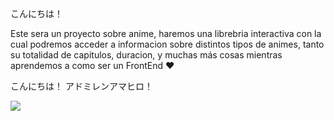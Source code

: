 こんにちは！

Este sera un proyecto sobre anime, haremos una librebria interactiva con la cual podremos acceder a informacion sobre distintos tipos de animes, tanto su totalidad de capitulos, duracion, y muchas más cosas mientras aprendemos a como ser un FrontEnd ♥

こんにちは！ アドミレンアマヒロ！
<p></p>
<div class="imgRD"><img src="https://i.pinimg.com/564x/3f/fc/1e/3ffc1e7349e64480696c4f76e37f0b2e.jpg"></div>